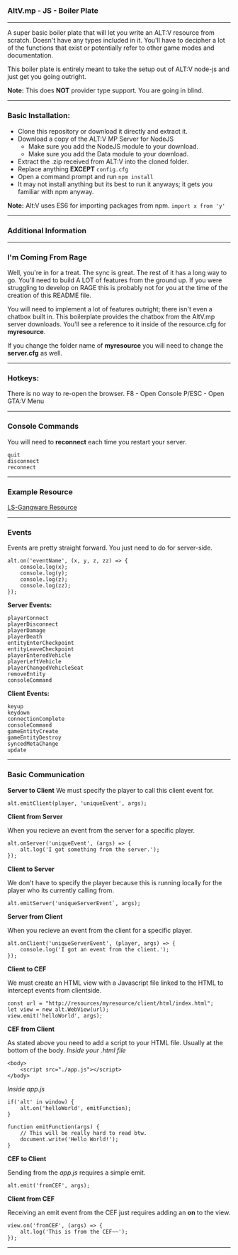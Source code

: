 ### AltV.mp - JS - Boiler Plate
---
A super basic boiler plate that will let you write an ALT:V resource from scratch. Doesn't have any types included in it. You'll have to decipher a lot of the functions that exist or potentially refer to other game modes and documentation.

This boiler plate is entirely meant to take the setup out of ALT:V node-js and just get you going outright.

**Note:** This does **NOT** provider type support. You are going in blind.

---
### Basic Installation:
* Clone this repository or download it directly and extract it.
* Download a copy of the ALT:V MP Server for NodeJS
	* Make sure you add the NodeJS module to your download.
	* Make sure you add the Data module to your download.
* Extract the .zip received from ALT:V into the cloned folder.
* Replace anything **EXCEPT** `config.cfg`
* Open a command prompt and run `npm install`
* It may not install anything but its best to run it anyways; it gets you familiar with npm anyway.

**Note:** Alt:V uses ES6 for importing packages from npm.
`import x from 'y'`

---

### Additional Information

---
### I'm Coming From Rage
Well, you're in for a treat. The sync is great. The rest of it has a long way to go. You'll need to build A LOT of features from the ground up. If you were struggling to develop on RAGE this is probably not for you at the time of the creation of this README file.

You will need to implement a lot of features outright; there isn't even a chatbox built in. This boilerplate provides the chatbox from the AltV.mp server downloads. You'll see a reference to it inside of the resource.cfg for **myresource**.

If you change the folder name of **myresource** you will need to change the **server.cfg** as well.

---

### Hotkeys:
There is no way to re-open the browser.
F8 - Open Console
P/ESC - Open GTA:V Menu

---

### Console Commands
You will need to **reconnect** each time you restart your server.
```
quit
disconnect
reconnect
```
---

### Example Resource
[LS-Gangware Resource](https://github.com/altmp/ls-gangwar)

---

### Events

Events are pretty straight forward. You just need to do for server-side.
```
alt.on('eventName', (x, y, z, zz) => {
    console.log(x);
    console.log(y);
    console.log(z);
    console.log(zz);
});
```

**Server Events:**
```
playerConnect
playerDisconnect
playerDamage
playerDeath
entityEnterCheckpoint
entityLeaveCheckpoint
playerEnteredVehicle
playerLeftVehicle
playerChangedVehicleSeat
removeEntity
consoleCommand
```

**Client Events:**
```
keyup
keydown
connectionComplete
consoleCommand
gameEntityCreate
gameEntityDestroy
syncedMetaChange
update
```

---
### Basic Communication

**Server to Client**
We must specify the player to call this client event for.
```
alt.emitClient(player, 'uniqueEvent', args);
```

**Client from Server**

When you recieve an event from the server for a specific player.
```
alt.onServer('uniqueEvent', (args) => {
    alt.log('I got something from the server.');
});
```

**Client to Server**

We don't have to specify the player because this is running locally for the player who its currently calling from.
```
alt.emitServer('uniqueServerEvent`, args);
```

**Server from Client**

When you recieve an event from the client for a specific player.
```
alt.onClient('uniqueServerEvent', (player, args) => {
    console.log('I got an event from the client.');
});
```

**Client to CEF**

We must create an HTML view with a Javascript file linked to the HTML to intercept events from clientside.
```
const url = "http://resources/myresource/client/html/index.html";
let view = new alt.WebView(url);
view.emit('helloWorld', args);
```

**CEF from Client**

As stated above you need to add a script to your HTML file. Usually at the bottom of the body.
*Inside your .html file*
```
<body>
	<script src="./app.js"></script>
</body>
```
*Inside app.js*
```
if('alt' in window) {
	alt.on('helloWorld', emitFunction);
}

function emitFunction(args) {
	// This will be really hard to read btw.
	document.write('Hello World!');
}
```

**CEF to Client**

Sending from the *app.js* requires a simple emit.
```
alt.emit('fromCEF', args);
```

**Client from CEF**

Receiving an emit event from the CEF just requires adding an **on** to the view.
```
view.on('fromCEF', (args) => {
	alt.log('This is from the CEF~~');
});
```

---